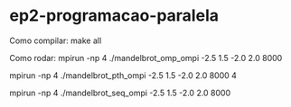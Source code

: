 # ep2-programacao-paralela

Como compilar:
make all

Como rodar:
mpirun -np 4 ./mandelbrot_omp_ompi -2.5 1.5 -2.0 2.0 8000

mpirun -np 4 ./mandelbrot_pth_ompi -2.5 1.5 -2.0 2.0 8000 4

mpirun -np 4 ./mandelbrot_seq_ompi -2.5 1.5 -2.0 2.0 8000
